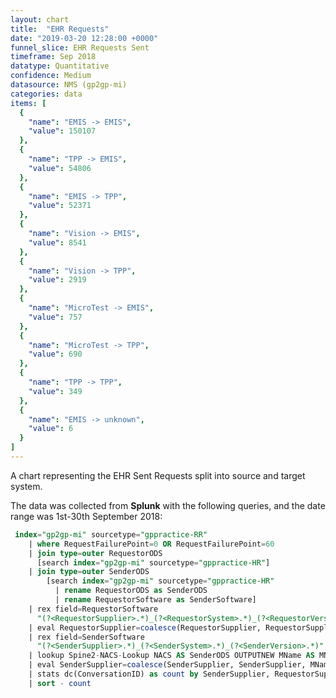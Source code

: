 ```yaml
---
layout: chart
title:  "EHR Requests"
date: "2019-03-20 12:28:00 +0000"
funnel_slice: EHR Requests Sent
timeframe: Sep 2018
datatype: Quantitative
confidence: Medium
datasource: NMS (gp2gp-mi)
categories: data
items: [
  {
    "name": "EMIS -> EMIS",
    "value": 150107
  },
  {
    "name": "TPP -> EMIS",
    "value": 54806
  },
  {
    "name": "EMIS -> TPP",
    "value": 52371
  },
  {
    "name": "Vision -> EMIS",
    "value": 8541
  },
  {
    "name": "Vision -> TPP",
    "value": 2919
  },
  {
    "name": "MicroTest -> EMIS",
    "value": 757
  },
  {
    "name": "MicroTest -> TPP",
    "value": 690
  },
  {
    "name": "TPP -> TPP",
    "value": 349
  },
  {
    "name": "EMIS -> unknown",
    "value": 6
  }
]
---
```

A chart representing the EHR Sent Requests split into source and target system.

The data was collected from **Splunk** with the following queries, and the date range was 1st-30th September 2018:

```sql
 index="gp2gp-mi" sourcetype="gppractice-RR"
    | where RequestFailurePoint=0 OR RequestFailurePoint=60 
    | join type=outer RequestorODS 
      [search index="gp2gp-mi" sourcetype="gppractice-HR"] 
    | join type=outer SenderODS 
        [search index="gp2gp-mi" sourcetype="gppractice-HR" 
          | rename RequestorODS as SenderODS 
          | rename RequestorSoftware as SenderSoftware]
    | rex field=RequestorSoftware 
      "(?<RequestorSupplier>.*)_(?<RequestorSystem>.*)_(?<RequestorVersion>.*)"
    | eval RequestorSupplier=coalesce(RequestorSupplier, RequestorSupplier, "unknown")
    | rex field=SenderSoftware 
      "(?<SenderSupplier>.*)_(?<SenderSystem>.*)_(?<SenderVersion>.*)"
    | lookup Spine2-NACS-Lookup NACS AS SenderODS OUTPUTNEW MName AS MName
    | eval SenderSupplier=coalesce(SenderSupplier, SenderSupplier, MName, MName, "unknown")
    | stats dc(ConversationID) as count by SenderSupplier, RequestorSupplier
    | sort - count
```
